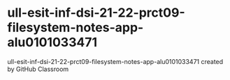 # ull-esit-inf-dsi-21-22-prct09-filesystem-notes-app-alu0101033471
ull-esit-inf-dsi-21-22-prct09-filesystem-notes-app-alu0101033471 created by GitHub Classroom
